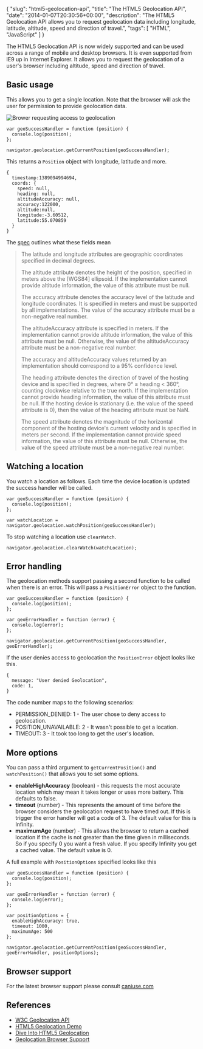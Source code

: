 {
  "slug": "html5-geolocation-api",
  "title": "The HTML5 Geolocation API",
  "date": "2014-01-07T20:30:56+00:00",
  "description": "The HTML5 Geolocation API allows you to request geolocation data including longitude, latitude, altitude, speed and direction of travel.",
  "tags": [
    "HTML",
    "JavaScript"
  ]
}

The HTML5 Geolocation API is now widely supported and can be used across a range of mobile and desktop browsers. It is even supported from IE9 up in Internet Explorer. It allows you to request the geolocation of a user's browser including altitude, speed and direction of travel.

## Basic usage

This allows you to get a single location. Note that the browser will ask the user for permission to provide geolocation data.

![Brower requesting access to geolocation][5]

    var geoSuccessHandler = function (position) { 
      console.log(position);
    };

    navigator.geolocation.getCurrentPosition(geoSuccessHandler);

This returns a `Position` object with longitude, latitude and more.

    { 
      timestamp:1389094994694,
      coords: {
        speed: null,
        heading: null,
        altitudeAccuracy: null,
        accuracy:122000,
        altitude:null,
        longitude:-3.60512,
        latitude:55.070859
      }
    }

The [spec][1] outlines what these fields mean

> The latitude and longitude attributes are geographic coordinates specified in decimal degrees.
>
> The altitude attribute denotes the height of the position, specified in meters above the [WGS84] ellipsoid. If the implementation cannot provide altitude information, the value of this attribute must be null.
> 
> The accuracy attribute denotes the accuracy level of the latitude and longitude coordinates. It is specified in meters and must be supported by all implementations. The value of the accuracy attribute must be a non-negative real number.
>
> The altitudeAccuracy attribute is specified in meters. If the implementation cannot provide altitude information, the value of this attribute must be null. Otherwise, the value of the altitudeAccuracy attribute must be a non-negative real number.
>
> The accuracy and altitudeAccuracy values returned by an implementation should correspond to a 95% confidence level.
>
> The heading attribute denotes the direction of travel of the hosting device and is specified in degrees, where 0° ≤ heading < 360°, counting clockwise relative to the true north. If the implementation cannot provide heading information, the value of this attribute must be null. If the hosting device is stationary (i.e. the value of the speed attribute is 0), then the value of the heading attribute must be NaN.
>
> The speed attribute denotes the magnitude of the horizontal component of the hosting device's current velocity and is specified in meters per second. If the implementation cannot provide speed information, the value of this attribute must be null. Otherwise, the value of the speed attribute must be a non-negative real number.

## Watching a location

You watch a location as follows. Each time the device location is updated the success handler will be called.

    var geoSuccessHandler = function (position) { 
      console.log(position);
    };

    var watchLocation = navigator.geolocation.watchPosition(geoSuccessHandler);

To stop watching a location use `clearWatch`.

    navigator.geolocation.clearWatch(watchLocation);

## Error handling

The geolocation methods support passing a second function to be called when there is an error. This will pass a `PositionError` object to the function.

    var geoSuccessHandler = function (position) { 
      console.log(position); 
    };

    var geoErrorHandler = function (error) { 
      console.log(error); 
    };

    navigator.geolocation.getCurrentPosition(geoSuccessHandler, geoErrorHandler);

If the user denies access to geolocation the `PositionError` object looks like this.

    { 
      message: "User denied Geolocation", 
      code: 1, 
    }

The code number maps to the following scenarios:

* PERMISSION_DENIED: 1 - The user chose to deny access to geolocation.
* POSITION_UNAVAILABLE: 2 - It wasn't possible to get a location.
* TIMEOUT: 3 - It took too long to get the user's location.

## More options

You can pass a third argument to `getCurrentPosition()` and `watchPosition()` that allows you to set some options.

* <strong>enableHighAccuracy</strong> (boolean) - this requests the most accurate location which may mean it takes longer or uses more battery. This defaults to false.
* <strong>timeout</strong> (number) - This represents the amount of time before the browser considers the geolocation request to have timed out. If this is trigger the error handler will get a code of 3. The default value for this is Infinity.
* <strong>maximumAge</strong> (number) - This allows the browser to return a cached location if the cache is not greater than the time given in milliseconds. So if you specify 0 you want a fresh value. If you specify Infinity you get a cached value. The default value is 0.

A full example with `PositionOptions` specified looks like this

    var geoSuccessHandler = function (position) { 
      console.log(position); 
    };

    var geoErrorHandler = function (error) { 
      console.log(error);
    };

    var positionOptions = {
      enableHighAccuracy: true,
      timeout: 1000,
      maximumAge: 500
    };

    navigator.geolocation.getCurrentPosition(geoSuccessHandler, geoErrorHandler, positionOptions);

## Browser support

For the latest browser support please consult [caniuse.com][4]

## References 

* [W3C Geolocation API][1]
* [HTML5 Geolocation Demo][2]
* [Dive Into HTML5 Geolocation][3]
* [Geolocation Browser Support][4]

[1]: http://www.w3.org/TR/geolocation-API/
[2]: http://html5demos.com/geo
[3]: http://diveintohtml5.info/geolocation.html
[4]: http://caniuse.com/#feat=geolocation
[5]: https://shapeshed.com/images/articles/geolocation-permission.png
